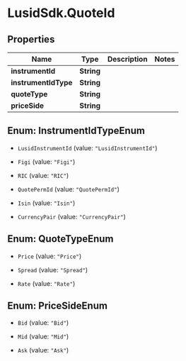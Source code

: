 # LusidSdk.QuoteId

## Properties
Name | Type | Description | Notes
------------ | ------------- | ------------- | -------------
**instrumentId** | **String** |  | 
**instrumentIdType** | **String** |  | 
**quoteType** | **String** |  | 
**priceSide** | **String** |  | 


<a name="InstrumentIdTypeEnum"></a>
## Enum: InstrumentIdTypeEnum


* `LusidInstrumentId` (value: `"LusidInstrumentId"`)

* `Figi` (value: `"Figi"`)

* `RIC` (value: `"RIC"`)

* `QuotePermId` (value: `"QuotePermId"`)

* `Isin` (value: `"Isin"`)

* `CurrencyPair` (value: `"CurrencyPair"`)




<a name="QuoteTypeEnum"></a>
## Enum: QuoteTypeEnum


* `Price` (value: `"Price"`)

* `Spread` (value: `"Spread"`)

* `Rate` (value: `"Rate"`)




<a name="PriceSideEnum"></a>
## Enum: PriceSideEnum


* `Bid` (value: `"Bid"`)

* `Mid` (value: `"Mid"`)

* `Ask` (value: `"Ask"`)




